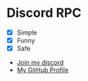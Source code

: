 # Discord RPC

- [x] Simple
- [x] Funny
- [x] Safe

- [Join my discord](https://discord.gg/635ysHGDG6)
- [My GitHub Profile](https://github.com/Th3Spl)
